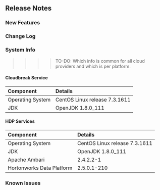 ## Release Notes

### New Features

### Change Log

### System Info

>>>> TO-DO: Which info is common for all cloud providers and which is per platform.

#### Cloudbreak Service

| Component | Details |
|:---|:---|
| Operating System | CentOS Linux release 7.3.1611 |
| JDK  | OpenJDK 1.8.0_111 |


#### HDP Services

| Component | Details |
|:---|:---|
| Operating System | CentOS Linux release 7.3.1611 |
| JDK  | OpenJDK 1.8.0_111 |
| Apache Ambari | 2.4.2.2-1 |
| Hortonworks Data Platform | 2.5.0.1-210 |


### Known Issues
